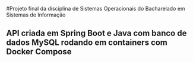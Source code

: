 #Projeto final da disciplina de Sistemas Operacionais do Bacharelado em Sistemas de Informação 
## API criada em Spring Boot e Java com banco de dados MySQL rodando em containers com Docker Compose
